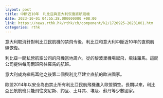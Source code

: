 ```yaml
---
layout: post
title: 中斷近10年　利比亞與意大利恢復直航班機
date: 2023-10-01 04:55:28.000000000 +08:00
link: https://news.rthk.hk/rthk/ch/component/k2/1720925-20231001.htm
categories: rthk
---
```


意大利取消針對利比亞民航機的禁飛令後，利比亞和意大利中斷近10年的直飛航線恢復。

利比亞一間私營航空公司的飛機當地周六，從的黎波里機場起飛，飛往羅馬。這間公司提供每周兩班飛往羅馬的航班。

意大利成為繼馬耳他之後第二個與利比亞建立直航的歐洲國家。

歐盟2014年以安全為由禁止所有利比亞民航飛機進入歐盟領空。長期以來，利比亞民航航班只能飛往突尼斯、約旦、土耳其、埃及、蘇丹等少數國家。
